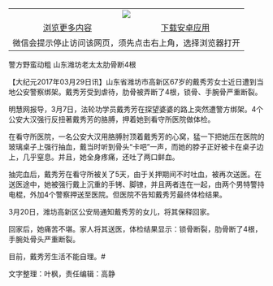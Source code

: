 

<table>
  <tr>
    <td align="center" colspan="2">
      <a href="https://github.com/ogate/ogate/blob/master/README.md"><img src="https://cloud.githubusercontent.com/assets/11880933/13434984/f430fae2-e012-11e5-814f-c2df1e82b247.jpg"/></a>
    </td>
  </tr>
  <tr>
    <td align="center">
      <a href="https://s3.ap-south-1.amazonaws.com/ogatem/oGate.htm?from=oNote">浏览更多内容</a>
    </td>
    <td align="center">
      <a href="https://raw.githubusercontent.com/ogate/up/master/ogate.apk">下载安卓应用</a>
    </td>
  </tr>
  <tr>
    <td align="center" colspan="2">
      微信会提示停止访问该网页，须先点击右上角，选择浏览器打开
    </td>
  </tr>
</table>    



警方野蛮动粗 山东潍坊老太太肋骨断4根






        

【大纪元2017年03月29日讯】山东省潍坊市高新区67岁的戴秀芳女士近日遭到当地公安警察绑架。戴秀芳受到虐待，肋骨被弄断了4根，锁骨、手腕骨严重断裂。


明慧网报导，3月7日，法轮功学员戴秀芳在探望婆婆的路上突然遭警方绑架。4个公安大汉强行反扭著戴秀芳的胳膊，押着她到看守所医院做体检。


在看守所医院，一名公安大汉用胳膊肘顶着戴秀芳的心窝，猛一下把她压在医院的玻璃桌子上强行抽血，戴当时听到骨头“卡吧”一声，而她的脖子正好被卡在桌子边上，几乎窒息。并且，她全身疼痛，还吐了两口鲜血。


抽完血后，戴秀芳在看守所被关了5天，由于关押期间不时吐血，被再次送医。在送医途中，她被强行戴上沉重的手铐、脚镣，并且两者连在一起，由两个男特警持电棍，外加4个警察押送至医院。但医院不告知戴秀芳最终体检结果。


3月20日，潍坊高新区公安局通知戴秀芳的女儿，将其保释回家。


回家后，她痛苦不堪。家人将其送医，体检结果显示：锁骨断裂，肋骨断了4根，手腕处骨头严重断裂。


目前，戴秀芳生活不能自理。#


文字整理：叶枫，责任编辑：高静



